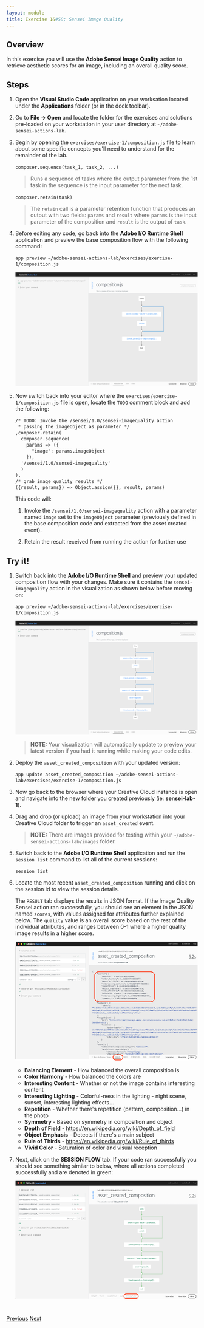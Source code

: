 ```yaml
---
layout: module
title: Exercise 1&#58; Sensei Image Quality
---
```


## Overview
In this exercise you will use the **Adobe Sensei Image Quality** action to retrieve aesthetic scores for an image, including an overall quality score.

## Steps
1. Open the **Visual Studio Code** application on your worksation located under the **Applications** folder (or in the dock toolbar).

2. Go to **File -> Open** and locate the folder for the exercises and solutions pre-loaded on your workstation in your user directory at `~/adobe-sensei-actions-lab`.

3. Begin by opening the `exercises/exercise-1/composition.js` file to learn about some specific concepts you'll need to understand for the remainder of the lab.
  
     `composer.sequence(task_1, task_2, ...)`
  
      > Runs a sequence of tasks where the output parameter from the 1st task in the sequence is the input parameter for the next task.

     `composer.retain(task)`
  
      > The `retain` call is a parameter retention function that produces an output with two fields: `params` and `result` where `params` is the input parameter of the composition and `result` is the output of `task`.
  
4. Before editing any code, go back into the **Adobe I/O Runtime Shell** application and preview the base composition flow with the following command:

       app preview ~/adobe-sensei-actions-lab/exercises/exercise-1/composition.js

    ![](images/exercise1-base-flow.png)

5. Now switch back into your editor where the `exercises/exercise-1/composition.js` file is open, locate the `TODO` comment block and add the following:

       /* TODO: Invoke the /sensei/1.0/sensei-imagequality action
        * passing the imageObject as parameter */
       ,composer.retain(
         composer.sequence(
           params => ({
             "image": params.imageObject
           }),
         '/sensei/1.0/sensei-imagequality'
         )
       ),
       /* grab image quality results */
       ({result, params}) => Object.assign({}, result, params)

    This code will:
    
    1. Invoke the `/sensei/1.0/sensei-imagequality` action with a parameter named `image` set to the `imageObject` parameter (previously defined in the base composition code and extracted from the asset created event).
            
    2. Retain the result received from running the action for further use

## Try it!
1. Switch back into the **Adobe I/O Runtime Shell** and preview your updated composition flow with your changes. Make sure it contains the `sensei-imagequality` action in the visualization as shown below before moving on:

       app preview ~/adobe-sensei-actions-lab/exercises/exercise-1/composition.js

    ![](images/exercise1-flow.png)

    > **NOTE:** Your visualization will automatically update to preview your latest version if you had it running while making your code edits.

2. Deploy the `asset_created_composition` with your updated version:

       app update asset_created_composition ~/adobe-sensei-actions-lab/exercises/exercise-1/composition.js

1. Now go back to the browser where your Creative Cloud instance is open and navigate into the new folder you created previously (ie: **sensei-lab-1**).

1. Drag and drop (or upload) an image from your workstation into your Creative Cloud folder to trigger an `asset_created` event.

    > **NOTE:** There are images provided for testing within your `~/adobe-sensei-actions-lab/images` folder.

1. Switch back to the **Adobe I/O Runtime Shell** application and run the `session list` command to list all of the current sessions:

       session list
  
1. Locate the most recent `asset_created_composition` running and click on the session id to view the session details.

   The `RESULT` tab displays the results in JSON format. If the Image Quality Sensei action ran successfully, you should see an element in the JSON named `scores`, with values assigned for attributes further explained below. The `quality` value is an overall score based on the rest of the individual attributes, and ranges between 0-1 where a higher quality image results in a higher score.

    ![](images/image-quality-scores.png)


   - **Balancing Element** - How balanced the overall composition is
   - **Color Harmony** - How balanced the colors are
   - **Interesting Content** - Whether or not the image contains interesting content
   - **Interesting Lighting** - Colorful-ness in the lighting - night scene, sunset, interesting lighting effects...
   - **Repetition** - Whether there's repetition (pattern, composition...) in the photo
   - **Symmetry** - Based on symmetry in composition and object
   - **Depth of Field** - https://en.wikipedia.org/wiki/Depth_of_field
   - **Object Emphasis** - Detects if there's a main subject
   - **Rule of Thirds** - https://en.wikipedia.org/wiki/Rule_of_thirds
   - **Vivid Color** -	Saturation of color and visual reception

2. Next, click on the **SESSION FLOW** tab. If your code ran successfully you should see something similar to below, where all actions completed successfully and are denoted in green:

    ![](images/exercise1-run.png)

<div class="row" style="margin-top:40px;">
<div class="col-sm-12">
<a href="lesson4.html" class="btn btn-default"><i class="glyphicon glyphicon-chevron-left"></i> Previous</a>
<a href="lesson6.html" class="btn btn-default pull-right">Next <i class="glyphicon
glyphicon-chevron-right"></i></a>
</div>
</div>
